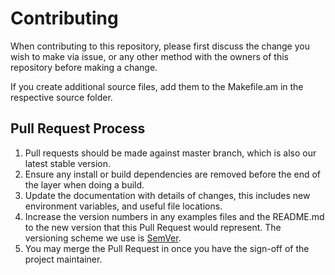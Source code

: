 # Contributing

When contributing to this repository, please first discuss the change you wish to make via issue,
or any other method with the owners of this repository before making a change.

If you create additional source files, add them to the Makefile.am in the respective source folder.

## Pull Request Process

1. Pull requests should be made against master branch, which is also our latest stable version.
2. Ensure any install or build dependencies are removed before the end of the layer when doing a 
   build.
3. Update the documentation with details of changes, this includes new environment variables, and useful
   file locations.
4. Increase the version numbers in any examples files and the README.md to the new version that this
   Pull Request would represent. The versioning scheme we use is [SemVer](http://semver.org/).
5. You may merge the Pull Request in once you have the sign-off of the project maintainer.


